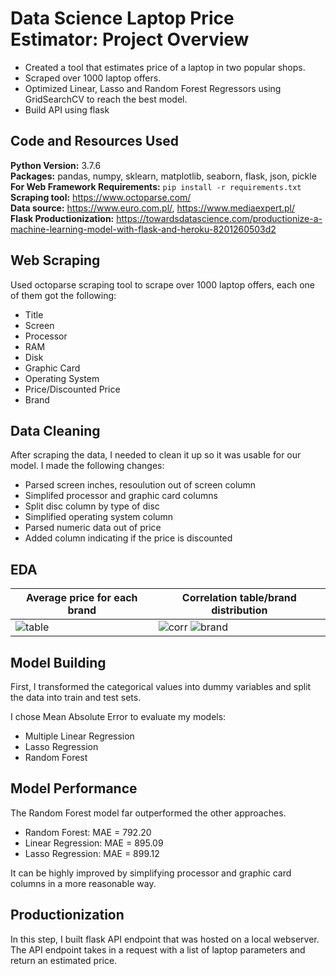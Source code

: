# Data Science Laptop Price Estimator: Project Overview
* Created a tool that estimates price of a laptop in two popular shops.
* Scraped over 1000 laptop offers.
* Optimized Linear, Lasso and Random Forest Regressors using GridSearchCV to reach the best model.
* Build API using flask

## Code and Resources Used
**Python Version:** 3.7.6  
**Packages:** pandas, numpy, sklearn, matplotlib, seaborn, flask, json, pickle  
**For Web  Framework Requirements:** ```pip install -r requirements.txt```  
**Scraping tool:** https://www.octoparse.com/  
**Data source:** https://www.euro.com.pl/, https://www.mediaexpert.pl/  
**Flask Productionization:** https://towardsdatascience.com/productionize-a-machine-learning-model-with-flask-and-heroku-8201260503d2

## Web Scraping
Used octoparse scraping tool to scrape over 1000 laptop offers, each one of them got the following:
* Title
* Screen
* Processor
* RAM
* Disk
* Graphic Card
* Operating System
* Price/Discounted Price
* Brand

## Data Cleaning
After scraping the data, I needed to clean it up so it was usable for our model. I made the following changes:
* Parsed screen inches, resoulution out of screen column
* Simplifed processor and graphic card columns 
* Split disc column by type of disc
* Simplified operating system column
* Parsed numeric data out of price
* Added column indicating if the price is discounted

## EDA

Average price for each brand | Correlation table/brand distribution
------------ | -------------
![table](https://user-images.githubusercontent.com/70210449/94145932-88522380-fe73-11ea-83c5-7df7f66f6775.png) | ![corr](https://user-images.githubusercontent.com/70210449/94145720-43c68800-fe73-11ea-9994-a490b99a04a5.png) ![brand](https://user-images.githubusercontent.com/70210449/94145898-7a040780-fe73-11ea-9b49-233993785bfa.png)

## Model Building
First, I transformed the categorical values into dummy variables and split the data into train and test sets.

I chose Mean Absolute Error to evaluate my models:
* Multiple Linear Regression 
* Lasso Regression
* Random Forest

## Model Performance
The Random Forest model far outperformed the other approaches.
* Random Forest: MAE = 792.20
* Linear Regression: MAE = 895.09
* Lasso Regression: MAE = 899.12

It can be highly improved by simplifying processor and graphic card columns in a more reasonable way.
## Productionization
In this step, I built flask API endpoint that was hosted on a local webserver. The API endpoint takes in a request with a list of laptop parameters and return an estimated price.
